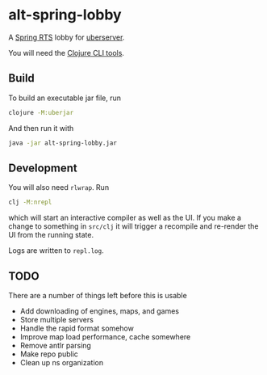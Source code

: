 # alt-spring-lobby

A [Spring RTS](https://springrts.com/) lobby for [uberserver](https://github.com/spring/uberserver).

You will need the [Clojure CLI tools](https://clojure.org/guides/getting_started#_clojure_installer_and_cli_tools).


## Build


To build an executable jar file, run

```bash
clojure -M:uberjar
```

And then run it with

```bash
java -jar alt-spring-lobby.jar
```


## Development

You will also need `rlwrap`. Run

```bash
clj -M:nrepl
```

which will start an interactive compiler as well as the UI. If you make a change to something in `src/clj` it will trigger a recompile and re-render the UI from the running state.

Logs are written to `repl.log`.


## TODO

There are a number of things left before this is usable

- Add downloading of engines, maps, and games
- Store multiple servers
- Handle the rapid format somehow
- Improve map load performance, cache somewhere
- Remove antlr parsing
- Make repo public
- Clean up ns organization
